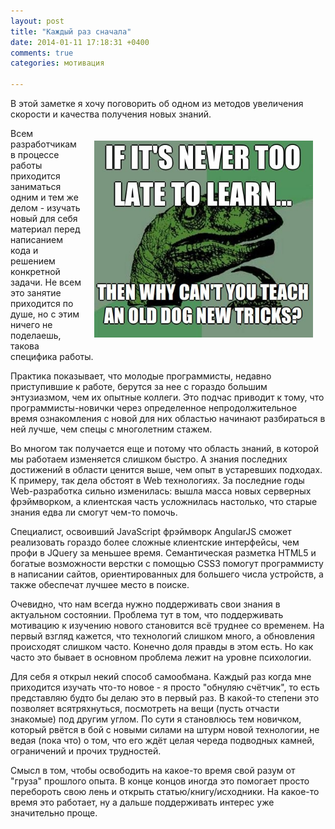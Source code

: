 ```yaml
---
layout: post
title: "Каждый раз сначала"
date: 2014-01-11 17:18:31 +0400
comments: true
categories: мотивация

---
```


В этой заметке я хочу поговорить об одном из методов увеличения скорости и качества получения новых знаний.

<img src="/images/its_never_too_late_to_learn.jpg" alt="Учиться никода не поздно" style="float: right; width: 350px; margin: 20px;" />

<div>
Всем разработчикам в процессе работы приходится заниматься одним и тем же делом - изучать новый для себя материал перед написанием кода и решением конкретной задачи. Не всем это занятие приходится по душе, но с этим ничего не поделаешь, такова специфика работы. 

Практика показывает, что молодые программисты, недавно приступившие к работе, берутся за нее с гораздо большим энтузиазмом, чем их опытные коллеги. Это подчас приводит к тому, что программисты-новички через определенное непродолжительное время ознакомления с новой для них областью начинают разбираться в ней лучше, чем спецы с многолетним стажем.
</div>

<p style="clear: both;"></p>

<!-- more -->

Во многом так получается еще и потому что область знаний, в которой мы работаем изменяется слишком быстро. А знания последних достижений в области ценится выше, чем опыт в устаревших подходах. К примеру, так дела обстоят в Web технологиях. За последние годы Web-разработка сильно изменилась: вышла масса новых серверных фрэймворком, а клиентская часть усложнилась настолько, что старые знания едва ли смогут чем-то помочь.

Специалист, освоивший JavaScript фрэймворк AngularJS сможет реализовать гораздо более сложные клиентские интерфейсы, чем профи в JQuery за меньшее время. Семантическая разметка HTML5 и богатые возможности верстки с помощью CSS3 помогут программисту в написании сайтов, ориентированных для большего числа устройств, а также обеспечат лучшее место в поиске.

Очевидно, что нам всегда нужно поддерживать свои знания в актуальном состоянии. Проблема тут в том, что поддерживать мотивацию к изучению нового становится всё труднее со временем. На первый взгляд кажется, что технологий слишком много, а обновления происходят слишком часто. Конечно доля правды в этом есть. Но как часто это бывает в основном проблема лежит на уровне психологии.

Для себя я открыл некий способ самообмана. Каждый раз когда мне приходится изучать что-то новое - я просто "обнуляю счётчик", то есть представляю будто бы делаю это в первый раз. В какой-то степени это позволяет всятряхнуться, посмотреть на вещи (пусть отчасти знакомые) под другим углом. По сути я становлюсь тем новичком, который рвётся в бой с новыми силами на штурм новой технологии, не ведая (пока что) о том, что его ждёт целая череда подводных камней, ограничений и прочих трудностей.

Смысл в том, чтобы освободить на какое-то время свой разум от "груза" прошлого опыта. В конце концов иногда это помогает просто перебороть свою лень и открыть статью/книгу/исходники. На какое-то время это работает, ну а дальше поддерживать интерес уже значительно проще. 
